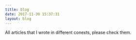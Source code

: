 ```yaml
---
title: blog
date: 2017-11-30 15:37:31
layout: blog
---
```


All articles that I wrote in different conexts, please check them.
